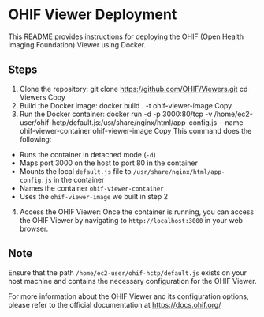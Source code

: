 # OHIF Viewer Deployment

This README provides instructions for deploying the OHIF (Open Health Imaging Foundation) Viewer using Docker.

## Steps

1. Clone the repository:
git clone https://github.com/OHIF/Viewers.git
cd Viewers
Copy
2. Build the Docker image:
docker build . -t ohif-viewer-image
Copy
3. Run the Docker container:
docker run -d -p 3000:80/tcp -v /home/ec2-user/ohif-hctp/default.js:/usr/share/nginx/html/app-config.js --name ohif-viewer-container ohif-viewer-image
Copy
This command does the following:
- Runs the container in detached mode (`-d`)
- Maps port 3000 on the host to port 80 in the container
- Mounts the local `default.js` file to `/usr/share/nginx/html/app-config.js` in the container
- Names the container `ohif-viewer-container`
- Uses the `ohif-viewer-image` we built in step 2

4. Access the OHIF Viewer:
Once the container is running, you can access the OHIF Viewer by navigating to `http://localhost:3000` in your web browser.

## Note

Ensure that the path `/home/ec2-user/ohif-hctp/default.js` exists on your host machine and contains the necessary configuration for the OHIF Viewer.

For more information about the OHIF Viewer and its configuration options, please refer to the official documentation at https://docs.ohif.org/
